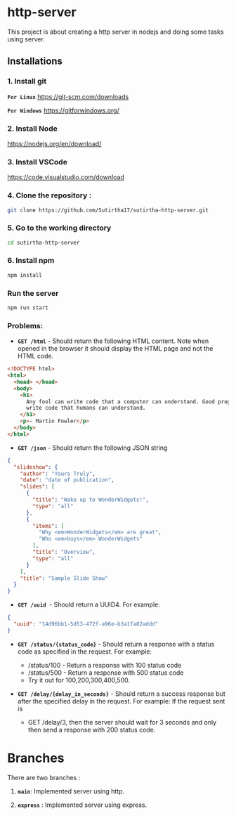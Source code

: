# http-server

This project is about creating a http server in nodejs and doing some tasks using server.

## Installations

### 1. Install git

**`For Linux`** <https://git-scm.com/downloads>

**`For Windows`** <https://gitforwindows.org/>

### 2. Install Node

<https://nodejs.org/en/download/>

### 3. Install VSCode

<https://code.visualstudio.com/download>

### 4. Clone the repository :

```sh
git clone https://github.com/Sutirtha17/sutirtha-http-server.git
```

### 5. Go to the working directory

```sh
cd sutirtha-http-server
```

### 6. Install npm

```sh
npm install
```

### Run the server

```sh
npm run start
```

### Problems:

- **`GET /html`** - Should return the following HTML content. Note when opened in the browser it should display the HTML page and not the HTML code.

```html
<!DOCTYPE html>
<html>
  <head> </head>
  <body>
    <h1>
      Any fool can write code that a computer can understand. Good programmers
      write code that humans can understand.
    </h1>
    <p>- Martin Fowler</p>
  </body>
</html>
```

- **`GET /json`** - Should return the following JSON string

```json
{
  "slideshow": {
    "author": "Yours Truly",
    "date": "date of publication",
    "slides": [
      {
        "title": "Wake up to WonderWidgets!",
        "type": "all"
      },
      {
        "items": [
          "Why <em>WonderWidgets</em> are great",
          "Who <em>buys</em> WonderWidgets"
        ],
        "title": "Overview",
        "type": "all"
      }
    ],
    "title": "Sample Slide Show"
  }
}
```

- **`GET /uuid `**- Should return a UUID4. For example:

```json
{
  "uuid": "14d96bb1-5d53-472f-a96e-b3a1fa82addd"
}
```

- **`GET /status/{status_code}`** - Should return a response with a status code as specified in the request. For example:

  - /status/100 - Return a response with 100 status code
  - /status/500 - Return a response with 500 status code
  - Try it out for 100,200,300,400,500.

- **`GET /delay/{delay_in_seconds}`** - Should return a success response but after the specified delay in the request. For example: If the request sent is
  - GET /delay/3, then the server should wait for 3 seconds and only then send a response with 200 status code.

# Branches

There are two branches :

1. **`main`**: Implemented server using http.

2. **`express`** : Implemented server using express.
